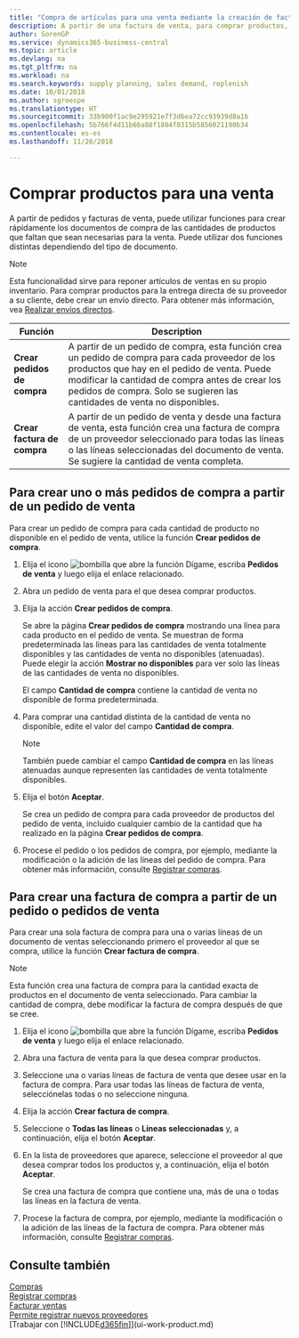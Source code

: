 ```yaml
---
title: "Compra de artículos para una venta mediante la creación de facturas de compra | Documentos de Microsoft"
description: A partir de una factura de venta, para comprar productos, puede crear una factura de compra de un proveedor.
author: SorenGP
ms.service: dynamics365-business-central
ms.topic: article
ms.devlang: na
ms.tgt_pltfrm: na
ms.workload: na
ms.search.keywords: supply planning, sales demand, replenish
ms.date: 10/01/2018
ms.author: sgroespe
ms.translationtype: HT
ms.sourcegitcommit: 33b900f1ac9e295921e7f3d6ea72cc93939d8a1b
ms.openlocfilehash: 5b766f4d11b66a88f1884f8315b5856021190b34
ms.contentlocale: es-es
ms.lasthandoff: 11/26/2018

---
```

# <a name="purchase-items-for-a-sale"></a>Comprar productos para una venta
A partir de pedidos y facturas de venta, puede utilizar funciones para crear rápidamente los documentos de compra de las cantidades de productos que faltan que sean necesarias para la venta. Puede utilizar dos funciones distintas dependiendo del tipo de documento.

> [!Note]
> Esta funcionalidad sirve para reponer artículos de ventas en su propio inventario. Para comprar productos para la entrega directa de su proveedor a su cliente, debe crear un envío directo. Para obtener más información, vea [Realizar envíos directos](sales-how-drop-shipment.md).   

|Función|Description|
|--------|-----------|
|**Crear pedidos de compra**|A partir de un pedido de compra, esta función crea un pedido de compra para cada proveedor de los productos que hay en el pedido de venta. Puede modificar la cantidad de compra antes de crear los pedidos de compra. Solo se sugieren las cantidades de venta no disponibles.
|**Crear factura de compra**|A partir de un pedido de venta y desde una factura de venta, esta función crea una factura de compra de un proveedor seleccionado para todas las líneas o las líneas seleccionadas del documento de venta. Se sugiere la cantidad de venta completa.|

## <a name="to-create-one-or-more-purchase-orders-from-a-sales-order"></a>Para crear uno o más pedidos de compra a partir de un pedido de venta
Para crear un pedido de compra para cada cantidad de producto no disponible en el pedido de venta, utilice la función **Crear pedidos de compra**.

1. Elija el icono ![bombilla que abre la función Dígame](media/ui-search/search_small.png "Dígame que desea hacer"), escriba **Pedidos de venta** y luego elija el enlace relacionado.
2. Abra un pedido de venta para el que desea comprar productos.
3. Elija la acción **Crear pedidos de compra**.

    Se abre la página **Crear pedidos de compra** mostrando una línea para cada producto en el pedido de venta. Se muestran de forma predeterminada las líneas para las cantidades de venta totalmente disponibles y las cantidades de venta no disponibles (atenuadas). Puede elegir la acción **Mostrar no disponibles** para ver solo las líneas de las cantidades de venta no disponibles.

    El campo **Cantidad de compra** contiene la cantidad de venta no disponible de forma predeterminada.
4. Para comprar una cantidad distinta de la cantidad de venta no disponible, edite el valor del campo **Cantidad de compra**.

    > [!NOTE]  
    >   También puede cambiar el campo **Cantidad de compra** en las líneas atenuadas aunque representen las cantidades de venta totalmente disponibles.
5. Elija el botón **Aceptar**.

    Se crea un pedido de compra para cada proveedor de productos del pedido de venta, incluido cualquier cambio de la cantidad que ha realizado en la página **Crear pedidos de compra**.
7. Procese el pedido o los pedidos de compra, por ejemplo, mediante la modificación o la adición de las líneas del pedido de compra. Para obtener más información, consulte [Registrar compras](purchasing-how-record-purchases.md).


## <a name="to-create-a-purchase-invoice-from-a-sales-order-or-sales-invoice"></a>Para crear una factura de compra a partir de un pedido o pedidos de venta
Para crear una sola factura de compra para una o varias líneas de un documento de ventas seleccionando primero el proveedor al que se compra, utilice la función **Crear factura de compra**.

> [!NOTE]  
>   Esta función crea una factura de compra para la cantidad exacta de productos en el documento de venta seleccionado. Para cambiar la cantidad de compra, debe modificar la factura de compra después de que se cree.  

1. Elija el icono ![bombilla que abre la función Dígame](media/ui-search/search_small.png "Dígame que desea hacer"), escriba **Pedidos de venta** y luego elija el enlace relacionado.
2. Abra una factura de venta para la que desea comprar productos.
3. Seleccione una o varias líneas de factura de venta que desee usar en la factura de compra. Para usar todas las líneas de factura de venta, selecciónelas todas o no seleccione ninguna.
4. Elija la acción **Crear factura de compra**.
5. Seleccione o **Todas las líneas** o **Líneas seleccionadas** y, a continuación, elija el botón **Aceptar**.  
6. En la lista de proveedores que aparece, seleccione el proveedor al que desea comprar todos los productos y, a continuación, elija el botón **Aceptar**.

    Se crea una factura de compra que contiene una, más de una o todas las líneas en la factura de venta.
7. Procese la factura de compra, por ejemplo, mediante la modificación o la adición de las líneas de la factura de compra. Para obtener más información, consulte [Registrar compras](purchasing-how-record-purchases.md).

## <a name="see-also"></a>Consulte también
[Compras](purchasing-manage-purchasing.md)  
[Registrar compras](purchasing-how-record-purchases.md)  
[Facturar ventas](sales-how-invoice-sales.md)  
[Permite registrar nuevos proveedores](purchasing-how-register-new-vendors.md)  
[Trabajar con [!INCLUDE[d365fin](includes/d365fin_md.md)]](ui-work-product.md)


